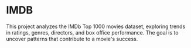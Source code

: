 # IMDB
This project analyzes the IMDb Top 1000 movies dataset, exploring trends in ratings, genres, directors, and box office performance. The goal is to uncover patterns that contribute to a movie's success.

